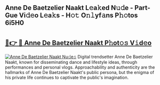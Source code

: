 ## Anne De Baetzelier Naakt L𝚎a𝚔ed N𝚞𝚍e - Part-Gue Vi𝚍𝚎o L𝚎a𝚔s - H𝚘𝚝 O𝚗𝚕yf𝚊ns P𝚑𝚘tos 6i5H0

# <h2><a href="http://kf354w.oniu.top/?m=Anne+De+Baetzelier+Naakt">🔗👉 🔴 Anne De Baetzelier Naakt P𝚑ot𝚘𝚜 V𝚒d𝚎o</a></h2>

[![Anne De Baetzelier Naakt Nu𝚍e𝚜](https://i.imgur.com/0qMVB7G.gif)](http://kf354w.oniu.top/?m=Anne+De+Baetzelier+Naakt)
Digital trendsetter Anne De Baetzelier Naakt, known for disseminating dance and lifestyle ideas, through performances and personal vlogs. Approachability and authenticity are the hallmarks of Anne De Baetzelier Naakt's public persona, but the enigma of his private life continues to captivate the public's imagination.  
